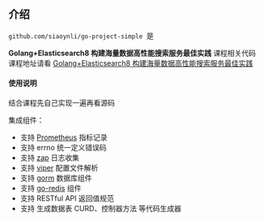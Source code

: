 ## 介绍

`github.com/siaoynli/go-project-simple`  是

**Golang+Elasticsearch8 构建海量数据高性能搜索服务最佳实践** 课程相关代码
课程地址请看 [Golang+Elasticsearch8 构建海量数据高性能搜索服务最佳实践](https://coding.imooc.com/class/579.html?mc_marking=bb86c9071ed9b7cf12612a2a85203372&mc_channel=hk)

#### 使用说明

结合课程先自己实现一遍再看源码

集成组件：

- 支持 [Prometheus](https://github.com/prometheus/client_golang) 指标记录
- 支持 errno 统一定义错误码
- 支持 [zap](https://go.uber.org/zap) 日志收集
- 支持 [viper](https://github.com/spf13/viper) 配置文件解析
- 支持 [gorm](https://gorm.io/gorm) 数据库组件
- 支持 [go-redis](https://github.com/go-redis/redis/v7) 组件
- 支持 RESTful API 返回值规范
- 支持 生成数据表 CURD、控制器方法 等代码生成器
